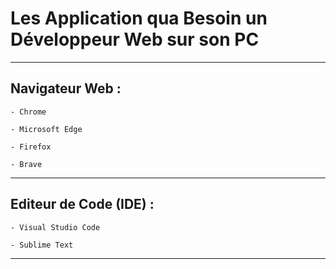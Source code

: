 # **Les Application qua Besoin un Développeur Web sur son PC**
---

## **Navigateur Web :**

    - Chrome

    - Microsoft Edge

    - Firefox

    - Brave
---

## **Editeur de Code (IDE) :**

    - Visual Studio Code

    - Sublime Text
---